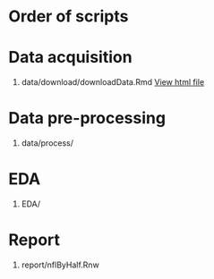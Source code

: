 Order of scripts
================

# Data acquisition

1. data/download/downloadData.Rmd [View html file](http://htmlpreview.github.com/?https://github.com/lcolladotor/lcollado753/blob/master/final/nfl_half/data/download/downloadData.html)

# Data pre-processing

1. data/process/

# EDA

1. EDA/

# Report

1. report/nflByHalf.Rnw
